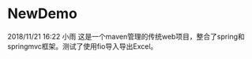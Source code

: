 # NewDemo
2018/11/21 16:22 小雨
这是一个maven管理的传统web项目，整合了spring和springmvc框架。测试了使用fio导入导出Excel。
                                
